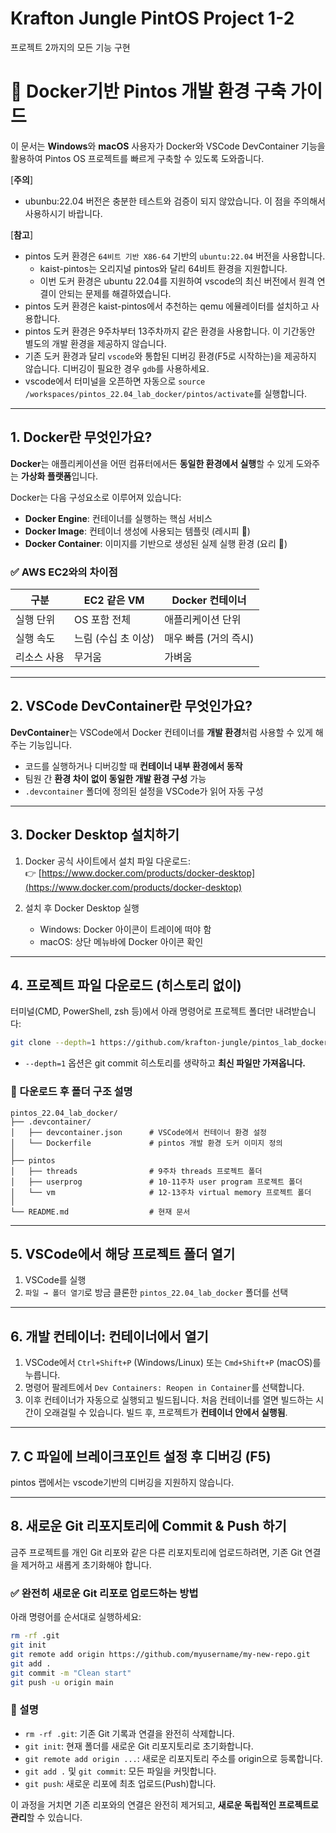 # Krafton Jungle PintOS Project 1-2
프로젝트 2까지의 모든 기능 구현

# 📘 Docker기반 Pintos 개발 환경 구축 가이드 

이 문서는 **Windows**와 **macOS** 사용자가 Docker와 VSCode DevContainer 기능을 활용하여 Pintos OS 프로젝트를 빠르게 구축할 수 있도록 도와줍니다.

[**주의**]
* ubunbu:22.04 버전은 충분한 테스트와 검증이 되지 않았습니다. 이 점을 주의해서 사용하시기 바랍니다.

[**참고**] 
* pintos 도커 환경은 `64비트 기반 X86-64` 기반의 `ubuntu:22.04` 버전을 사용합니다.
   * kaist-pintos는 오리지널 pintos와 달리 64비트 환경을 지원합니다.
   * 이번 도커 환경은 ubuntu 22.04를 지원하여 vscode의 최신 버전에서 원격 연결이 안되는 문제를 해결하였습니다.
* pintos 도커 환경은 kaist-pintos에서 추천하는 qemu 에뮬레이터를 설치하고 사용합니다. 
* pintos 도커 환경은 9주차부터 13주차까지 같은 환경을 사용합니다. 이 기간동안 별도의 개발 환경을 제공하지 않습니다.
* 기존 도커 환경과 달리 `vscode`와 통합된 디버깅 환경(F5로 시작하는)을 제공하지 않습니다. 디버깅이 필요한 경우 `gdb`를 사용하세요. 
* vscode에서 터미널을 오픈하면 자동으로 `source /workspaces/pintos_22.04_lab_docker/pintos/activate`를 실행합니다.

---

## 1. Docker란 무엇인가요?

**Docker**는 애플리케이션을 어떤 컴퓨터에서든 **동일한 환경에서 실행**할 수 있게 도와주는 **가상화 플랫폼**입니다.  

Docker는 다음 구성요소로 이루어져 있습니다:

- **Docker Engine**: 컨테이너를 실행하는 핵심 서비스
- **Docker Image**: 컨테이너 생성에 사용되는 템플릿 (레시피 📃)
- **Docker Container**: 이미지를 기반으로 생성된 실제 실행 환경 (요리 🍜)

### ✅ AWS EC2와의 차이점

| 구분 | EC2 같은 VM | Docker 컨테이너 |
|------|-------------|-----------------|
| 실행 단위 | OS 포함 전체 | 애플리케이션 단위 |
| 실행 속도 | 느림 (수십 초 이상) | 매우 빠름 (거의 즉시) |
| 리소스 사용 | 무거움 | 가벼움 |

---

## 2. VSCode DevContainer란 무엇인가요?

**DevContainer**는 VSCode에서 Docker 컨테이너를 **개발 환경**처럼 사용할 수 있게 해주는 기능입니다.

- 코드를 실행하거나 디버깅할 때 **컨테이너 내부 환경에서 동작**
- 팀원 간 **환경 차이 없이 동일한 개발 환경 구성** 가능
- `.devcontainer` 폴더에 정의된 설정을 VSCode가 읽어 자동 구성

---

## 3. Docker Desktop 설치하기

1. Docker 공식 사이트에서 설치 파일 다운로드:  
   👉 [https://www.docker.com/products/docker-desktop](https://www.docker.com/products/docker-desktop)

2. 설치 후 Docker Desktop 실행  
   - Windows: Docker 아이콘이 트레이에 떠야 함  
   - macOS: 상단 메뉴바에 Docker 아이콘 확인

---

## 4. 프로젝트 파일 다운로드 (히스토리 없이)

터미널(CMD, PowerShell, zsh 등)에서 아래 명령어로 프로젝트 폴더만 내려받습니다:

```bash
git clone --depth=1 https://github.com/krafton-jungle/pintos_lab_docker.git
```

- `--depth=1` 옵션은 git commit 히스토리를 생략하고 **최신 파일만 가져옵니다.**

### 📂 다운로드 후 폴더 구조 설명

```
pintos_22.04_lab_docker/
├── .devcontainer/
│   ├── devcontainer.json      # VSCode에서 컨테이너 환경 설정
│   └── Dockerfile             # pintos 개발 환경 도커 이미지 정의
│
├── pintos
│   ├── threads                # 9주차 threads 프로젝트 폴더
│   ├── userprog               # 10-11주차 user program 프로젝트 폴더
│   └── vm                     # 12-13주차 virtual memory 프로젝트 폴더
│
└── README.md                  # 현재 문서
```
---

## 5. VSCode에서 해당 프로젝트 폴더 열기

1. VSCode를 실행
2. `파일 → 폴더 열기`로 방금 클론한 `pintos_22.04_lab_docker` 폴더를 선택

---

## 6. 개발 컨테이너: 컨테이너에서 열기

1. VSCode에서 `Ctrl+Shift+P` (Windows/Linux) 또는 `Cmd+Shift+P` (macOS)를 누릅니다.
2. 명령어 팔레트에서 `Dev Containers: Reopen in Container`를 선택합니다.
3. 이후 컨테이너가 자동으로 실행되고 빌드됩니다. 처음 컨테이너를 열면 빌드하는 시간이 오래걸릴 수 있습니다. 빌드 후, 프로젝트가 **컨테이너 안에서 실행됨**.

---

## 7. C 파일에 브레이크포인트 설정 후 디버깅 (F5)
pintos 랩에서는 vscode기반의 디버깅을 지원하지 않습니다. 

---
## 8. 새로운 Git 리포지토리에 Commit & Push 하기

금주 프로젝트를 개인 Git 리포와 같은 다른 리포지토리에 업로드하려면, 기존 Git 연결을 제거하고 새롭게 초기화해야 합니다.

### ✅ 완전히 새로운 Git 리포로 업로드하는 방법

아래 명령어를 순서대로 실행하세요:

```bash
rm -rf .git
git init
git remote add origin https://github.com/myusername/my-new-repo.git
git add .
git commit -m "Clean start"
git push -u origin main
```

### 📌 설명

- `rm -rf .git`: 기존 Git 기록과 연결을 완전히 삭제합니다.
- `git init`: 현재 폴더를 새로운 Git 리포지토리로 초기화합니다.
- `git remote add origin ...`: 새로운 리포지토리 주소를 origin으로 등록합니다.
- `git add .` 및 `git commit`: 모든 파일을 커밋합니다.
- `git push`: 새로운 리포에 최초 업로드(Push)합니다.


이 과정을 거치면 기존 리포와의 연결은 완전히 제거되고, **새로운 독립적인 프로젝트로 관리**할 수 있습니다.
